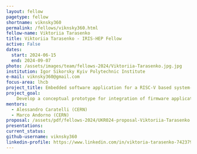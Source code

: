 ```yaml
---
layout: fellow
pagetype: fellow
shortname: viknsky360
permalink: /fellows/viknsky360.html
fellow-name: Viktoriia Tarasenko
title: Viktoriia Tarasenko - IRIS-HEP Fellow
active: False
dates:
  start: 2024-06-15
  end: 2024-09-07
photo: /assets/images/team/fellows-2024/Viktoriia-Tarasenko.jpg.jpg
institution: Igor Sikorsky Kyiv Polytechnic Institute
e-mail: viknsky360@gmail.com
focus-area: lhcb
project_title: Embedded software application for a RISC-V based system-on-chip (SoC) for LHCb Velo detector
project_goal:
    Develop a conceptual prototype for integration of firmware applications written in high-level C++ with a simulated microcontroller based on RISC-V architecture.
mentors:
  - Alessandro Caratelli (CERN)
  - Marco Andorno (CERN)
proposal: /assets/pdf/fellows-2024/UKR024-proposal-Viktoriia-Tarasenko.pdf
presentations:
current_status:
github-username: viknsky360
linkedin-profile: https://www.linkedin.com/in/viktoria-tarasenko-742379277/
---
```

